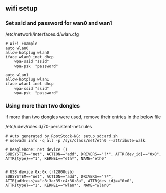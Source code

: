 ## wifi setup

### Set ssid and password for wan0 and wan1

/etc/network/interfaces.d/wlan.cfg

```
# WiFi Example
auto wlan0
allow-hotplug wlan0
iface wlan0 inet dhcp
    wpa-ssid "ssid"
    wpa-psk  "password"

auto wlan1
allow-hotplug wlan1
iface wlan1 inet dhcp
    wpa-ssid "ssid"
    wpa-psk  "password"
```

### Using more than two dongles

if more than two dongles were used, remove their entries in the below file

/etc/udev/rules.d/70-persistent-net.rules

```
# Auto generated by RootStock-NG: setup_sdcard.sh
# udevadm info -q all -p /sys/class/net/eth0 --attribute-walk

# BeagleBone: net device ()
SUBSYSTEM=="net", ACTION=="add", DRIVERS=="?*", ATTR{dev_id}=="0x0", ATTR{type}=="1", KERNEL=="eth*", NAME="eth0"


# USB device 0x:0x (rt2800usb)
SUBSYSTEM=="net", ACTION=="add", DRIVERS=="?*", ATTR{address}=="c8:3a:35:c4:36:8a", ATTR{dev_id}=="0x0", ATTR{type}=="1", KERNEL=="wlan*", NAME="wlan0"
```

